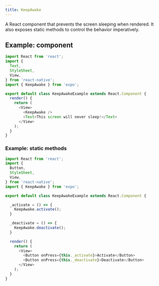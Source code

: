 ```yaml
---
title: KeepAwake
---
```


A React component that prevents the screen sleeping when rendered. It also exposes static methods to control the behavior imperatively.

## Example: component

```javascript
import React from 'react';
import {
  Text,
  StyleSheet,
  View,
} from 'react-native';
import { KeepAwake } from 'expo';

export default class KeepAwakeExample extends React.Component {
  render() {
    return (
      <View>
        <KeepAwake />
        <Text>This screen will never sleep!</Text>
      </View>
    );
  }
}
```

### Example: static methods

```javascript
import React from 'react';
import {
  Button,
  StyleSheet,
  View,
} from 'react-native';
import { KeepAwake } from 'expo';

export default class KeepAwakeExample extends React.Component {

  _activate = () => {
    KeepAwake.activate();
  }

  _deactivate = () => {
    KeepAwake.deactivate();
  }

  render() {
    return (
      <View>
        <Button onPress={this._activate}>Activate</Button>
        <Button onPress={this._deactivate}>Deactivate</Button>
      </View>
    );
  }
}
```

